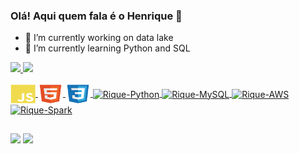 ### Olá! Aqui quem fala é o Henrique 👋

- 🔭 I’m currently working on data lake
- 🌱 I’m currently learning Python and SQL

<a href="https://github.com/riquesartor">
  <img height="180em" src="https://github-readme-stats.vercel.app/api?username=riquesartor&show_icons=true&theme=tokyonight&include_all_commits=true&count_private=true"/>
  <img height="180em" src="https://github-readme-stats.vercel.app/api/top-langs/?username=riquesartor&layout=compact&langs_count=7&theme=tokyonight"/>
</div>
<div style="display: inline_block"><br>
  <img align="center" alt="Rique-Js" height="30" width="40" src="https://raw.githubusercontent.com/devicons/devicon/master/icons/javascript/javascript-plain.svg">
  <img align="center" alt="Rique-HTML" height="30" width="40" src="https://raw.githubusercontent.com/devicons/devicon/master/icons/html5/html5-original.svg">
  <img align="center" alt="Rique-CSS" height="30" width="40" src="https://raw.githubusercontent.com/devicons/devicon/master/icons/css3/css3-original.svg">
  <img align="center" alt="Rique-Python" height="30" width="40" src="https://cdn.jsdelivr.net/gh/devicons/devicon@latest/icons/python/python-original.svg">         
  <img align="center" alt="Rique-MySQL" height="30" width="40" src="https://cdn.jsdelivr.net/gh/devicons/devicon@latest/icons/mysql/mysql-original.svg">
  <img align="center" alt="Rique-AWS" height="30" width="40" src="https://cdn.jsdelivr.net/gh/devicons/devicon@latest/icons/amazonwebservices/amazonwebservices-original-wordmark.svg">
  <img align="center" alt="Rique-Spark" height="30" width="40" src="https://cdn.jsdelivr.net/gh/devicons/devicon@latest/icons/apachespark/apachespark-original.svg">
          
</div>
  
  ##
 
<div> 
  <a href = "mailto:henricampsartor@gmail.com"><img src="https://img.shields.io/badge/-Gmail-%23333?style=for-the-badge&logo=gmail&logoColor=white" target="_blank"></a>
  <a href="https://www.linkedin.com/in/henrique-sartori/" target="_blank"><img src="https://img.shields.io/badge/-LinkedIn-%230077B5?style=for-the-badge&logo=linkedin&logoColor=white" target="_blank"></a>
</div>





